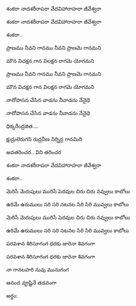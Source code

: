 శంకరా నాదశరీరాపరా వేదవిహారాహరా జీవేశ్వరా 

శంకరా నాదశరీరాపరా వేదవిహారాహరా జీవేశ్వరా 

శంకరా.. 


ప్రాణము నీవని గానము నీవని ప్రాణమె గానమని

మౌన విచక్షన గాన విలక్షన రాగమె యోగమని 

ప్రాణము నీవని గానము నీవని ప్రాణమె గానమని

మౌన విచక్షన గాన విలక్షన రాగమె యోగమని 

నాదోపాసన చేసిన వాడను నీవాడను నేనైథె

నాదోపాసన చేసిన వాడను నీవాడను నేనైథె

ధిక్కరీంద్రజిత....

క్షుద్రులెరుగని రుద్రవీణ నిర్నిద్ర గానమిది 

అవతరించర.. విని తరించర 

శంకరా నాదశరీరాపరా వేదవిహారాహరా జీవేశ్వరా 

శంకరా.. 


మెరిసే మెరుపులు మురిసే పెదవుల చిరు చిరు నవ్వులు కాబోలు 

ఉరిమే ఉరుములు సరి సరి నటనల సిరి సిరి మువ్వలు కాబోలు

మెరిసే మెరుపులు మురిసే పెదవుల చిరు చిరు నవ్వులు కాబోలు 

ఉరిమే ఉరుములు సరి సరి నటనల సిరి సిరి మువ్వలు కాబోలు

పరవశాన శిరిసూగంగ ధరకు జారెనా శివగంగా 

పరవశాన శిరిసూగంగ ధరకు జారెనా శివగంగా 

నా గానలహరి నువు మునుగంగ 

ఆనంద వౄష్టినే తడవంగా 


అర్థం: 










